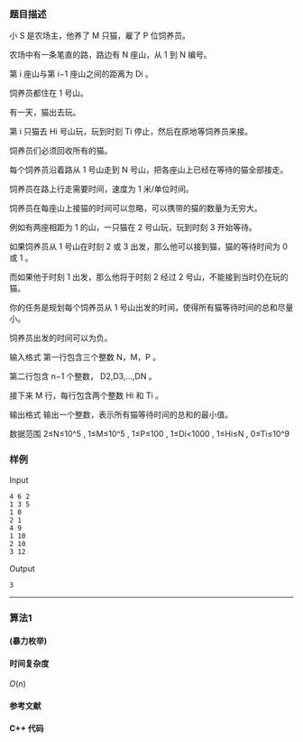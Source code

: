### 题目描述

小  S  是农场主，他养了  M  只猫，雇了  P  位饲养员。

农场中有一条笔直的路，路边有  N  座山，从  1  到  N  编号。

第  i  座山与第  i−1  座山之间的距离为  Di 。

饲养员都住在  1  号山。

有一天，猫出去玩。

第  i  只猫去  Hi  号山玩，玩到时刻  Ti  停止，然后在原地等饲养员来接。

饲养员们必须回收所有的猫。

每个饲养员沿着路从  1  号山走到  N  号山，把各座山上已经在等待的猫全部接走。

饲养员在路上行走需要时间，速度为  1  米/单位时间。

饲养员在每座山上接猫的时间可以忽略，可以携带的猫的数量为无穷大。

例如有两座相距为  1  的山，一只猫在  2  号山玩，玩到时刻  3  开始等待。

如果饲养员从  1  号山在时刻  2  或  3  出发，那么他可以接到猫，猫的等待时间为  0  或  1 。

而如果他于时刻  1  出发，那么他将于时刻  2  经过  2  号山，不能接到当时仍在玩的猫。

你的任务是规划每个饲养员从  1  号山出发的时间，使得所有猫等待时间的总和尽量小。

饲养员出发的时间可以为负。

输入格式
第一行包含三个整数  N，M，P 。

第二行包含  n−1  个整数， D2,D3,…,DN 。

接下来  M  行，每行包含两个整数  Hi  和  Ti 。

输出格式
输出一个整数，表示所有猫等待时间的总和的最小值。

数据范围
2≤N≤10^5 ,
1≤M≤10^5 ,
1≤P≤100 ,
1≤Di<1000 ,
1≤Hi≤N ,
0≤Ti≤10^9 

### 样例

Input

```
4 6 2
1 3 5
1 0
2 1
4 9
1 10
2 10
3 12
```

Output

```
3
```

----------

### 算法1
#### (暴力枚举)


#### 时间复杂度

$O(n)$

#### 参考文献

#### C++ 代码

``` cpp

```